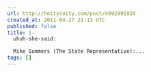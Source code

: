 ```yaml
---
url: http://hoitycoity.com/post/4992991920
created_at: 2011-04-27 21:13 UTC
published: false
title: |-
  uhuh-she-said:

  Mike Summers (The State Representative):...
tags: []
---
```



